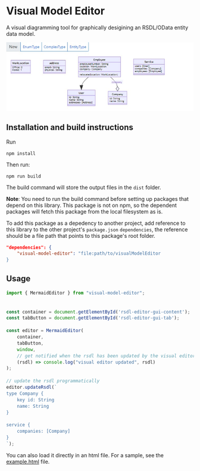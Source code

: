 # Visual Model Editor

A visual diagramming tool for graphically desigining an RSDL/OData entity data model.

![Screenshot](./screenshot.jpeg)

## Installation and build instructions

Run

```
npm install
```

Then run:

```
npm run build
```

The build command will store the output files in the `dist` folder.

**Note**: You need to run the build command before setting up packages that depend on this library. This package is not on npm, so the dependent
packages will fetch this package from the local filesystem as is.

To add this package as a depedency to another project, add reference to this library to
the other project's `package.json` `dependencies`, the reference should be a file
path that points to this package's root folder.

```json
"dependencies": {
    "visual-model-editor": "file:path/to/visualModelEditor
}
```

## Usage

```ts
import { MermaidEditor } from "visual-model-editor";


const container = document.getElementById('rsdl-editor-gui-content');
const tabButton = document.getElementById('rsdl-editor-gui-tab');

const editor = MermaidEditor(
    container,
    tabButton,
    window,
    // get notified when the rsdl has been updated by the visual editor
    (rsdl) => console.log("visual editor updated", rsdl)
);

// update the rsdl programmatically
editor.updateRsdl(`
type Company {
    key id: String
    name: String
}

service {
    companies: [Company]
}
`);
```

You can also load it directly in an html file. For a sample, see the [example.html](./example.html) file.